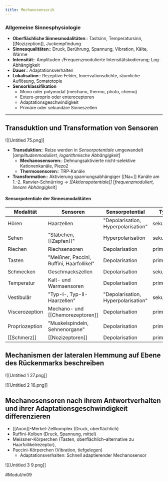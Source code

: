 ```yaml
---
title: Mechanosensorik
---
```


### Allgemeine Sinnesphysiologie

- **Oberflächliche Sinnesmodalitäten**:: Tastsinn, Temperatursinn, [[Nozizeption]], Juckempfindung
- **Sinnesqualitäten**:: Druck, Berührung, Spannung, Vibration, Kälte, Wärme
- **Intensität**:: Amplituden-/Frequenzmodulierte Intensitätskodierung; Log-Abhängigkeit
- **Dauer**:: Adaptationsverhalten
- **Lokalisation**:: Rezeptive Felder, Innervationsdichte, räumliche Auflösung, Somatotopie
- **Sensorklassifikation**
    - Mono oder polymodal (mechano, thermo, photo, chemo)
    - Extero-proprio oder enteroceptoren
    - Adaptationsgeschwindigkeit
    - Primäre oder sekundäre Sinneszellen


---

## Transduktion und Transformation von Sensoren

![[Untitled 75.png]]

- **Transduktion**:: Reize werden in *Sensorpotentiale* umgewandelt [*amplitudenmoduliert, logarithmische Abhängigkeit*]
    - **Mechanosensoren**:: Dehnungsaktivierte nicht-selektive Kationenkanäle, Piezo2
    - **Thermosensoren**:: TRP-Kanäle
- **Transformation**:: Aktivierung spannungsabhängiger [[Na+]] Kanäle am 1.-2. Ranvier-Schnürring → *[[Aktionspotentiale]]* [*frequenzmoduliert, lineare Abhängigkeit*]

#### Sensorpotentiale der Sinnesmodalitäten
Modalität|Sensoren|Sensorpotential|Typ
-|-|-|-|
Hören|Haarzellen|"Depolarisation, Hyperpolarisation"|sekundär
Sehen|"Stäbchen, [[Zapfen]]"|Hyperpolarisation|sekundär
Riechen|Riechsensoren|Depolarisation|primär
Tasten|"Meißner, Paccini, Ruffini, Haarfollikel"|Depolarisation|primär
Schmecken|Geschmackszellen|Depolarisation|sekundär
Temperatur|Kalt- und Warmsensoren|Depolarisation|primär
Vestibulär|"Typ-I-, Typ-II-Haarzellen"|"Depolarisation, Hyperpolarisation"|sekundär
Viscerozeption|Mechano- und [[Chemorezeptoren]]|Depolarisation|primär
Propriozeption|"Muskelspindeln, Sehnenorgane"|Depolarisation|primär
[[Schmerz]]|[[Nozizeptoren]]|Depolarisation|primär

## Mechanismen der lateralen Hemmung auf Ebene des Rückenmarks beschreiben

![[Untitled 1 27.png]]

![[Untitled 2 16.png]]

## Mechanosensoren nach ihrem Antwortverhalten und ihrer Adaptationsgeschwindigkeit differenzieren

- [[Axon]]-Merkel-Zellkomplex (Druck, oberflächlich)
- Ruffini-Kolben (Druck, Spannung, mittel)
- Meissner-Körperchen (Tasten, oberflächlich–alternative zu Haarfollikelrezeptor),
- Paccini-Körperchen (Vibration, tiefgelegen)
    - Adaptationsverhalten: Schnell adaptierender Mechanosensor

![[Untitled 3 9.png]]


#Modul/m09
